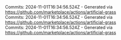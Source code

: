 Commits: 2024-11-01T16:34:56.524Z - Generated via https://github.com/marketplace/actions/artificial-grass
<br>
Commits: 2024-11-01T16:34:56.524Z - Generated via https://github.com/marketplace/actions/artificial-grass
<br>
Commits: 2024-11-01T16:34:56.524Z - Generated via https://github.com/marketplace/actions/artificial-grass
<br>
